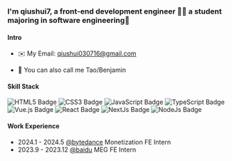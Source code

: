 
### I'm qiushui7, a front-end development engineer 👨‍💻 a student majoring in software engineering🚀 

#### Intro 

- ✉️ My Email: qiushui030716@gmail.com


- 🔭 You can also call me Tao/Benjamin


#### Skill Stack
![HTML5 Badge](https://img.shields.io/badge/HTML5-E34F26?logo=html5&logoColor=fff&style=flat)
![CSS3 Badge](https://img.shields.io/badge/CSS3-1572B6?logo=css3&logoColor=fff&style=flat)
![JavaScript Badge](https://img.shields.io/badge/JavaScript-F7DF1E?logo=javascript&logoColor=000&style=flat)
![TypeScript Badge](https://img.shields.io/badge/TypeScript-3178C6?logo=typescript&logoColor=fff&style=flat)
![Vue.js Badge](https://img.shields.io/badge/Vue.js-4FC08D?logo=vuedotjs&logoColor=fff&style=flat)
![React Badge](https://img.shields.io/badge/React-61DAFB?logo=react&logoColor=000&style=flat)
![NextJs Badge](https://img.shields.io/badge/NextJs-000?logo=nextdotjs&logoColor=fff&style=flat)
![NodeJs Badge](https://img.shields.io/badge/NodeJs-0db21e?logo=nodedotjs&logoColor=fff&style=flat)

#### Work Experience

- 2024.1 - 2024.5 [@bytedance](https://github.com/bytedance) Monetization FE Intern
- 2023.9 - 2023.12 [@baidu](https://github.com/baidu) MEG FE Intern

